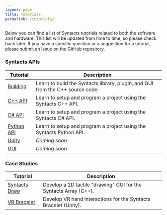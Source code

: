```yaml
---
layout: page
title: Tutorials
permalink: /tutorials/
---
```


Below you can find a list of Syntacts tutorials related to both the software and hardware. This list will be updated from time to time, so please check back later. If you have a specific question or a suggestion for a tutorial, please [submit an Issue](https://github.com/mahilab/Syntacts/issues) on the GitHub repository. 

### Syntacts APIs

|Tutorial|Description|
|---|---|
|[Building](building.md)|Learn to build the Syntacts library, plugin, and GUI from the C++ source code.|
|[C++ API](cpp.md)|Learn to setup and program a project using the Syntacts C++ API.|
|[C# API](cs.md)|Learn to setup and program a project using the Syntacts C# API.|
|[Python API](python.md)|Learn to setup and program a project using the Syntacts Python API.| 
|[Unity](unity.md)|*Coming soon*|
|[GUI](gui.md)|*Coming soon*|

### Case Studies

|Tutorial|Description|
|---|---|
|[Syntacts Draw](draw.md)|Develop a 2D tactile "drawing" GUI for the Syntacts Array (C++).|
|[VR Bracelet](bracelet.md)|Develop VR hand interactions for the Syntacts Bracelet (Unity).|
